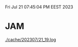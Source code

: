 Fri Jul 21 07:45:04 PM EEST 2023
# JAM
<a href='./cache/202307/21_19.log'>./cache/202307/21_19.log</a>
